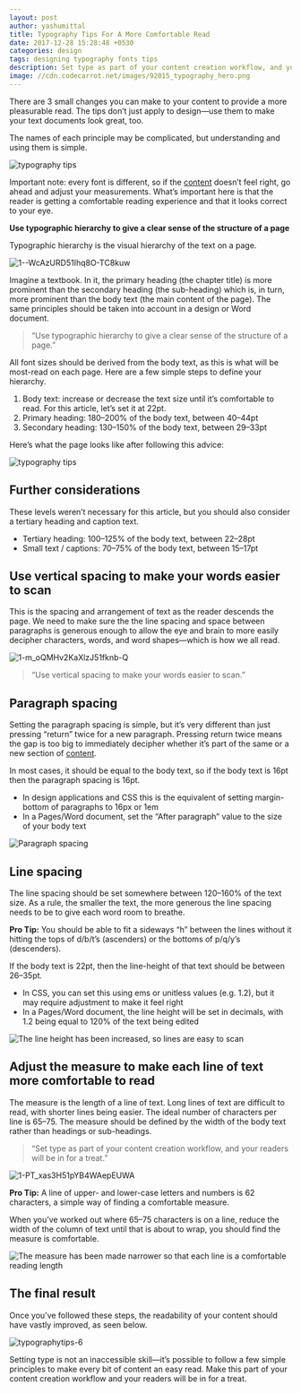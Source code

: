 ```yaml
---
layout: post
author: yashumittal
title: Typography Tips For A More Comfortable Read
date: 2017-12-28 15:28:48 +0530
categories: design
tags: designing typography fonts tips
description: Set type as part of your content creation workflow, and your readers will be in for a treat. Check out these 3 ways to improve the readability of your content.
image: //cdn.codecarrot.net/images/92015_typography_hero.png
---
```


There are 3 small changes you can make to your content to provide a more pleasurable read. The tips don’t just apply to design—use them to make your text documents look great, too.

The names of each principle may be complicated, but understanding and using them is simple.

![typography tips](//cdn.codecarrot.net/images/typographytips-01.jpg)

Important note: every font is different, so if the [content](/why-content-comes-first) doesn’t feel right, go ahead and adjust your measurements. What’s important here is that the reader is getting a comfortable reading experience and that it looks correct to your eye.

**Use typographic hierarchy to give a clear sense of the structure of a page**

Typographic hierarchy is the visual hierarchy of the text on a page.

![1--WcAzURD51Ihq8O-TC8kuw](//cdn.codecarrot.net/images/1-WcAzURD51Ihq8O-TC8kuw.png)

Imagine a textbook. In it, the primary heading (the chapter title) is more prominent than the secondary heading (the sub-heading) which is, in turn, more prominent than the body text (the main content of the page). The same principles should be taken into account in a design or Word document.

<blockquote>
“Use typographic hierarchy to give a clear sense of the structure of a page.”
</blockquote>

All font sizes should be derived from the body text, as this is what will be most-read on each page. Here are a few simple steps to define your hierarchy.

1. Body text: increase or decrease the text size until it’s comfortable to read. For this article, let’s set it at 22pt.
2. Primary heading: 180–200% of the body text, between 40–44pt
3. Secondary heading: 130–150% of the body text, between 29–33pt

Here’s what the page looks like after following this advice:

![typography tips](//cdn.codecarrot.net/images/typographytips-02.jpg)

## Further considerations

These levels weren’t necessary for this article, but you should also consider a tertiary heading and caption text.

* Tertiary heading: 100–125% of the body text, between 22–28pt
* Small text / captions: 70–75% of the body text, between 15–17pt

## Use vertical spacing to make your words easier to scan

This is the spacing and arrangement of text as the reader descends the page. We need to make sure the the line spacing and space between paragraphs is generous enough to allow the eye and brain to more easily decipher characters, words, and word shapes—which is how we all read.

![1-m_oQMHv2KaXlzJ51fknb-Q](//cdn.codecarrot.net/images/1-m_oQMHv2KaXlzJ51fknb-Q.png)

<blockquote>
“Use vertical spacing to make your words easier to scan.”
</blockquote>

## Paragraph spacing

Setting the paragraph spacing is simple, but it’s very different than just pressing “return” twice for a new paragraph. Pressing return twice means the gap is too big to immediately decipher whether it’s part of the same or a new section of [content](/which-comes-first-content-or-design).

In most cases, it should be equal to the body text, so if the body text is 16pt then the paragraph spacing is 16pt.

* In design applications and CSS this is the equivalent of setting margin-bottom of paragraphs to 16px or 1em
* In a Pages/Word document, set the “After paragraph” value to the size of your body text

![Paragraph spacing](//cdn.codecarrot.net/images/typographytips-03.jpg)

## Line spacing

The line spacing should be set somewhere between 120–160% of the text size. As a rule, the smaller the text, the more generous the line spacing needs to be to give each word room to breathe.

**Pro Tip:** You should be able to fit a sideways “h” between the lines without it hitting the tops of d/b/t’s (ascenders) or the bottoms of p/q/y’s (descenders).

If the body text is 22pt, then the line-height of that text should be between 26–35pt.

* In CSS, you can set this using ems or unitless values (e.g. 1.2), but it may require adjustment to make it feel right
* In a Pages/Word document, the line height will be set in decimals, with 1.2 being equal to 120% of the text being edited

![The line height has been increased, so lines are easy to scan](//cdn.codecarrot.net/images/typographytips-04.jpg)

## Adjust the measure to make each line of text more comfortable to read

The measure is the length of a line of text. Long lines of text are difficult to read, with shorter lines being easier. The ideal number of characters per line is 65–75. The measure should be defined by the width of the body text rather than headings or sub-headings.

<blockquote>
“Set type as part of your content creation workflow, and your readers will be in for a treat.”
</blockquote>

![1-PT_xas3H51pYB4WAepEUWA](//cdn.codecarrot.net/images/1-PT_xas3H51pYB4WAepEUWA.png)

**Pro Tip:** A line of upper- and lower-case letters and numbers is 62 characters, a simple way of finding a comfortable measure.

When you’ve worked out where 65–75 characters is on a line, reduce the width of the column of text until that is about to wrap, you should find the measure is comfortable.

![The measure has been made narrower so that each line is a comfortable reading length](//cdn.codecarrot.net/images/typographytips-05.jpg)

## The final result

Once you’ve followed these steps, the readability of your content should have vastly improved, as seen below.

![typographytips-6](//cdn.codecarrot.net/images/typographytips-6.gif)

Setting type is not an inaccessible skill—it’s possible to follow a few simple principles to make every bit of content an easy read. Make this part of your content creation workflow and your readers will be in for a treat.
